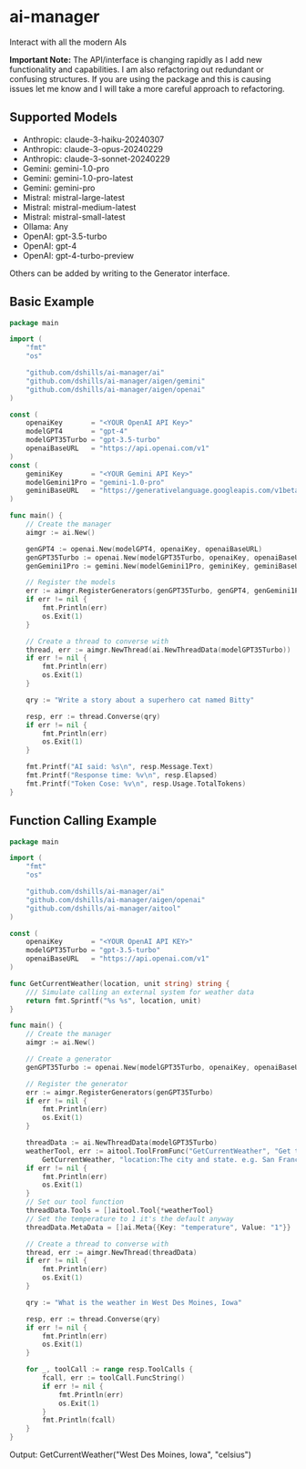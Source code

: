 # ai-manager

Interact with all the modern AIs

**Important Note:** The API/interface is changing rapidly as I add new functionality and capabilities. I am also refactoring out redundant or confusing structures. If you are using the package and this is causing issues let me know and I will take a more careful approach to refactoring.

## Supported Models

- Anthropic: claude-3-haiku-20240307
- Anthropic: claude-3-opus-20240229
- Anthropic: claude-3-sonnet-20240229
- Gemini: gemini-1.0-pro
- Gemini: gemini-1.0-pro-latest
- Gemini: gemini-pro
- Mistral: mistral-large-latest
- Mistral: mistral-medium-latest
- Mistral: mistral-small-latest
- Ollama: Any
- OpenAI: gpt-3.5-turbo
- OpenAI: gpt-4
- OpenAI: gpt-4-turbo-preview

Others can be added by writing to the Generator interface.

## Basic Example

```go
package main

import (
	"fmt"
	"os"

	"github.com/dshills/ai-manager/ai"
	"github.com/dshills/ai-manager/aigen/gemini"
	"github.com/dshills/ai-manager/aigen/openai"
)

const (
	openaiKey       = "<YOUR OpenAI API Key>"
	modelGPT4       = "gpt-4"
	modelGPT35Turbo = "gpt-3.5-turbo"
	openaiBaseURL   = "https://api.openai.com/v1"
)
const (
	geminiKey       = "<YOUR Gemini API Key>"
	modelGemini1Pro = "gemini-1.0-pro"
	geminiBaseURL   = "https://generativelanguage.googleapis.com/v1beta"
)

func main() {
	// Create the manager
	aimgr := ai.New()

	genGPT4 := openai.New(modelGPT4, openaiKey, openaiBaseURL)
	genGPT35Turbo := openai.New(modelGPT35Turbo, openaiKey, openaiBaseURL)
	genGemini1Pro := gemini.New(modelGemini1Pro, geminiKey, geminiBaseURL)

	// Register the models
	err := aimgr.RegisterGenerators(genGPT35Turbo, genGPT4, genGemini1Pro)
	if err != nil {
		fmt.Println(err)
		os.Exit(1)
	}

	// Create a thread to converse with
	thread, err := aimgr.NewThread(ai.NewThreadData(modelGPT35Turbo))
	if err != nil {
		fmt.Println(err)
		os.Exit(1)
	}

	qry := "Write a story about a superhero cat named Bitty"

	resp, err := thread.Converse(qry)
	if err != nil {
		fmt.Println(err)
		os.Exit(1)
	}

	fmt.Printf("AI said: %s\n", resp.Message.Text)
	fmt.Printf("Response time: %v\n", resp.Elapsed)
	fmt.Printf("Token Cose: %v\n", resp.Usage.TotalTokens)
}
```

## Function Calling Example
```go
package main

import (
	"fmt"
	"os"

	"github.com/dshills/ai-manager/ai"
	"github.com/dshills/ai-manager/aigen/openai"
	"github.com/dshills/ai-manager/aitool"
)

const (
	openaiKey       = "<YOUR OpenAI API KEY>"
	modelGPT35Turbo = "gpt-3.5-turbo"
	openaiBaseURL   = "https://api.openai.com/v1"
)

func GetCurrentWeather(location, unit string) string {
	/// Simulate calling an external system for weather data
	return fmt.Sprintf("%s %s", location, unit)
}

func main() {
	// Create the manager
	aimgr := ai.New()

	// Create a generator
	genGPT35Turbo := openai.New(modelGPT35Turbo, openaiKey, openaiBaseURL)

	// Register the generator
	err := aimgr.RegisterGenerators(genGPT35Turbo)
	if err != nil {
		fmt.Println(err)
		os.Exit(1)
	}

	threadData := ai.NewThreadData(modelGPT35Turbo)
	weatherTool, err := aitool.ToolFromFunc("GetCurrentWeather", "Get the current weather iin a given location",
		GetCurrentWeather, "location:The city and state. e.g. San Francisco, CA", "unit:celsius or fahrenheit")
	if err != nil {
		fmt.Println(err)
		os.Exit(1)
	}
	// Set our tool function
	threadData.Tools = []aitool.Tool{*weatherTool}
	// Set the temperature to 1 it's the default anyway
	threadData.MetaData = []ai.Meta{{Key: "temperature", Value: "1"}}

	// Create a thread to converse with
	thread, err := aimgr.NewThread(threadData)
	if err != nil {
		fmt.Println(err)
		os.Exit(1)
	}

	qry := "What is the weather in West Des Moines, Iowa"

	resp, err := thread.Converse(qry)
	if err != nil {
		fmt.Println(err)
		os.Exit(1)
	}

	for _, toolCall := range resp.ToolCalls {
		fcall, err := toolCall.FuncString()
		if err != nil {
			fmt.Println(err)
			os.Exit(1)
		}
		fmt.Println(fcall)
	}
}
```
Output: GetCurrentWeather("West Des Moines, Iowa", "celsius")

